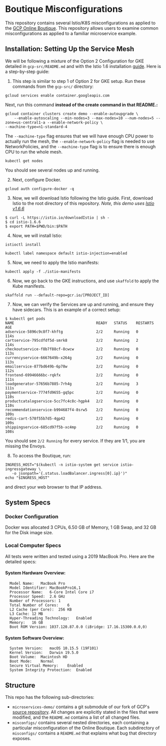 # Boutique Misconfigurations
This repository contains several Istio/K8S misconfigurations as applied to the [GCP Online Boutique](https://github.com/GoogleCloudPlatform/microservices-demo). This repository allows users to examine common misconfigurations as applied to a familiar microservice example. 
## Installation: Setting Up the Service Mesh
We will be following a mixture of the Option 2 Configuration for GKE detailed in `gcp-src/README.md` and with the Istio 1.6 installation [guide](https://istio.io/latest/docs/setup/getting-started/#install). Here is a step-by-step guide:

1) This step is similar to step 1 of Option 2 for GKE setup. Run these commands from the `gcp-src/` directory:
```
gcloud services enable container.googleapis.com
```

Next, run this command **instead of the create command in that README.:**

```
gcloud container clusters create demo --enable-autoupgrade \                 
    --enable-autoscaling --min-nodes=3 --max-nodes=10 --num-nodes=5 --zone=us-central1-a --enable-network-policy \
--machine-type=n1-standard-4
```
The `--machine-type` flag ensures that we will have enough CPU power to actually run the mesh, the `--enable-network-policy` flag is needed to use NetworkPolicies, and the `--machine-type` flag is to ensure there is enough CPU to run the whole mesh.

```
kubectl get nodes
```
You should see several nodes up and running.

2) Next, configure Docker.
```
gcloud auth configure-docker -q
```
3) Now, we will download Istio following the Istio guide. First, download Istio to the root directory of this repository.  *Note, this demo uses [Istio v1.6.6](https://istio.io/latest/news/releases/1.6.x/announcing-1.6.6/)*
```
$ curl -L https://istio.io/downloadIstio | sh -
$ cd istio-1.6.6
$ export PATH=$PWD/bin:$PATH
```
4) Now, we will install Istio:
```
istioctl install
```
```
kubectl label namespace default istio-injection=enabled
```
5) Now, we need to apply the Istio manifests:
```
kubectl apply -f ./istio-manifests
```
6) Now, we go back to the GKE instructions, and use `skaffold` to apply the Kube manifests.
```
skaffold run --default-repo=gcr.io/[PROJECT_ID]
```
7) Now, we can verify the Services are up and running, and ensure they have sidecars. This is an example of a 
correct setup:
```
$ kubectl get pods
NAME                                     READY   STATUS    RESTARTS   AGE
adservice-5896c9c8f7-khftg               2/2     Running   0          114s
cartservice-795cdfdf5d-smrk8             2/2     Running   2          114s
checkoutservice-f8b7f88cf-8cwcw          2/2     Running   0          113s
currencyservice-6667649b-x264g           2/2     Running   0          113s
emailservice-877bd649b-6p78w             2/2     Running   0          112s
frontend-69946666bc-rqkfx                2/2     Running   0          111s
loadgenerator-57656b7885-7rh4g           2/2     Running   3          111s
paymentservice-7774fd9655-gq5pc          2/2     Running   0          110s
productcatalogservice-5cc7fc4c8c-hgpk4   2/2     Running   0          110s
recommendationservice-b994687f4-8srw5    2/2     Running   0          109s
redis-cart-578f55b7d5-4gp42              2/2     Running   0          109s
shippingservice-685cd97f5b-xc4mp         2/2     Running   0          108s
```
You should see `2/2 Running` for every service. If they are 1/1, you are missing the Envoys.

8) To access the Boutique, run:
```
INGRESS_HOST="$(kubectl -n istio-system get service istio-ingressgateway \
   -o jsonpath='{.status.loadBalancer.ingress[0].ip}')"
echo "$INGRESS_HOST"
```
and direct your web browser to that IP address.

## System Specs
### Docker Configuration
Docker was allocated 3 CPUs, 6.50 GB of Memory, 1 GB Swap, and 32 GB for the Disk image size.
### Local Computer Specs
All tests were written and tested using a 2019 MacBook Pro. Here are the detailed specs:

#### System Hardware Overview:
```
  Model Name:	MacBook Pro
  Model Identifier:	MacBookPro16,1
  Processor Name:	6-Core Intel Core i7
  Processor Speed:	2.6 GHz
  Number of Processors:	1
  Total Number of Cores:	6
  L2 Cache (per Core):	256 KB
  L3 Cache:	12 MB
  Hyper-Threading Technology:	Enabled
  Memory:	16 GB
  Boot ROM Version:	1037.120.87.0.0 (iBridge: 17.16.15300.0.0,0)
```
#### System Software Overview:
```
  System Version:	macOS 10.15.5 (19F101)
  Kernel Version:	Darwin 19.5.0
  Boot Volume:	Macintosh HD
  Boot Mode:	Normal
  Secure Virtual Memory:	Enabled
  System Integrity Protection:	Enabled
```

## Structure
This repo has the following sub-directories:
- `microservices-demo/` contains a git submodule of our fork of GCP's [source repository](https://github.com/GoogleCloudPlatform/microservices-demo/). All changes are explicitly stated in the files that were modified, and the `README.md` contains a list of all changed files.
- `misconfigs/` contains several nested directories, each containing a particular misconfiguration of the Online Boutique. Each subdirectory of `misconfigs/` contains a `README.md` that explains what bug that directory exposes.

